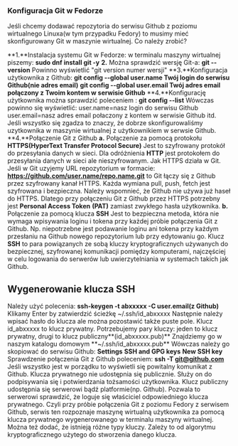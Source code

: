 ### Konfiguracja Git w Fedorze

Jeśli chcemy dodawać repozytoria do serwisu Github z poziomu wirtualnego Linuxa(w tym przypadku Fedory) to musimy mieć skonfigurowany Git w maszynie wirtualnej.
Co należy zrobić?

**1.**Instalacja systemu Git w Fedorze: 
w terminalu maszyny wirtualnej piszemy: **sudo dnf install git -y**
**2.** Można sprawdzić wersję Git-a: **git --version**
Powinno wyświetlić "git version numer wersji"
**3.**Konfiguracja użytkownika z Github:
**git config --global user.name Twój login do serwisu Github(nie adres email)**
**git config --global user.email Twój adres email połączony z Twoim kontem w serwisie Github**
**4.**Konfigurację użytkownika można sprawdzić poleceniem : 
**git config --list** Wówczas powinno się wyświetlić:
user.name=nasz login do serwisu Github
user.email=nasz adres email połaczony z kontem w serwisie Github
itd.
Jeśli wszystko się zgadza to znaczy, że dobrze skonfigurowaliśmy uzytkownika w maszynie wirtualnej z użytkownikiem w serwsie Github.
**4.**Połączenie Git z Github
**a.** Połączenie za pomocą protokołu **HTTPS(HyperText Transfer Protocol Secure)** 
Jest to szyfrowany protokół do przesyłania danych w sieci. Dla odróżnienia **HTTP** jest protokołem do przesyłania danych w sieci ale nieszyfrowanym.
Jak HTTPS działa w Git.
Jeśli w Git uzyjemy URL repozytorium w formacie: 
**https://github.com/user.name/repo.name.git** to Git łączy się z Github przez szyfrowany kanał HTTPS. Każda wymiana pull, push, fetch jest szyfrowana
i bezpieczna. Należy wspomnieć, że Github nie używa już haseł do HTTPS. Dlatego przy połączeniu Git z Github przez HTTPS potrzebny jest **Personal Access Token**
**(PAT)** zamiast zwykłego hasła użytkownika.
**b.** Połączenie za pomocą klucza **SSH**
Jest to bezpieczna metoda, która nie wymaga wpisywania loginu i tokena przy każdej próbie połączenia Git z Github. Np. niepotrzebne jest podawanie loginu ani
tokena przy każdym przesłaniu na Github nowego repozytorium lub przy edytowaniu go.
Klucz **SSH** to para powiązanych ze sobą kluczy kryptograficznych używanych do bezpiecznej, szyfrowanej komunikacji pomiędzy komputerami, najczęściej w celu
logowania do serwerów lub uwierzytelniania w systemach takich jak Github.

## Wygenerowanie klucza SSH
Należy użyć polecenia:
**ssh-keygen -t abxxxxx -C user.email(z Github)**
Klikamy Enter by zatwierdzić ścieżkę ~/.ssh/id_abxxxxx
Następnie należy wpisać hasło do klucza ale można pozostawić także puste pole.
Klucz id_abxxxxx to klucz prywatny.
Potrzebujemy pary kluczy: jeden to klucz prywatny, drugi to klucz publiczny**(id_abxxxxx.pub)**
Znajdziemy go w naszym katalogu domowym **~/.ssh/id_abxxxxx.pub**
Wówczas należy go skopiować do serwisu Github:
**Settings**
**SSH and GPG keys**
**New SSH key**
Sprawdzenie połączenia Git z Github poleceniem:
**ssh -T git@github.com**
Jeśli wszystko jest w porządku to wyświetli się powitalny komunikat z Github.
Klucza prywatnego nie udostępnia się publicznie. Służy on do podpisywania się i potwierdzania tożsamości użytkownika.
Klucz publiczny udostępnia się serwerowi bądź platformie(np. Github). Pozwala to serwerowi sprawdzić, że loguje się właściciel odpowiedniego klucza prywatnego.
Czyli przy próbie połączenia Git z poziomu Fedory z serwisem Github, serwis ten rozpoznaje maszynę wirtualną użytkownika za pomocą klucza prywatnego wygenerowanego 
w terminalu maszyny wirtualnej.
Można też dodać, że istnieją różne typy kluczy. Zależy to od algorytmu kryptograficznego użytego do stworzenia danego klucza.

